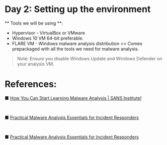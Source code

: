 # Day 2: Setting up the environment
** Tools we will be using **:
- Hypervisor - VirtualBox or VMware
- Windows 10 VM 64-bit preferable.
- FLARE VM - Windows malware analysis distribution >>  Comes prepackaged with all the tools we need for malware analysis.


> Note: Ensure you disable Windows Update and Windows Defender on your analysis VM.

































# References: 

■ [How You Can Start Learning Malware Analysis | SANS Institute!](https://www.sans.org/blog/how-you-can-start-learning-malware-analysis/)

<br>

■ [Practical Malware Analysis Essentials for Incident Responders](https://www.youtube.com/watch?v=20xYpxe8mBg&feature=emb_title)

<br>

■ [Practical Malware Analysis Essentials for Incident Responders](https://www.youtube.com/watch?v=20xYpxe8mBg&feature=emb_title)
